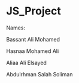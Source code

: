 
# JS_Project

Names:

Bassant Ali Mohamed

Hasnaa Mohamed Ali

Aliaa Ali Elsayed

Abdulrhman Salah Soliman


